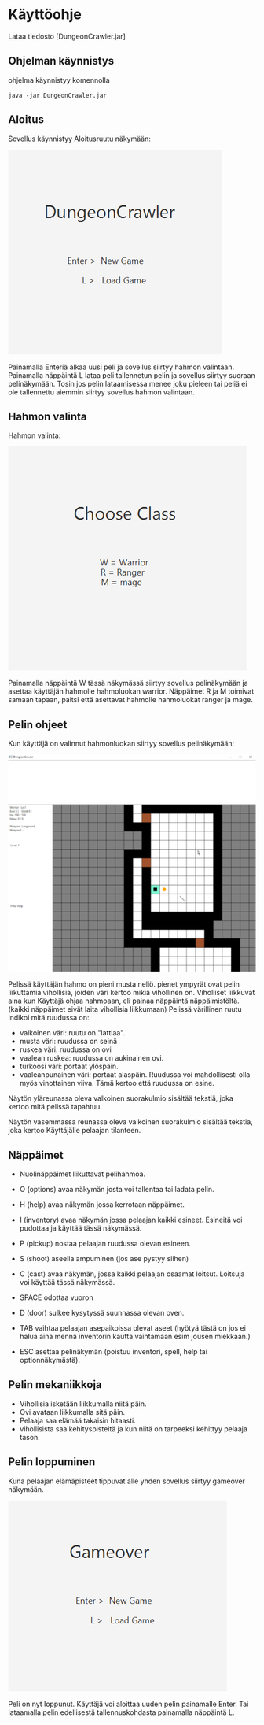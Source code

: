 # Käyttöohje

Lataa tiedosto [DungeonCrawler.jar]

## Ohjelman käynnistys
ohjelma käynnistyy komennolla
```
java -jar DungeonCrawler.jar
```

## Aloitus

Sovellus käynnistyy Aloitusruutu näkymään:

<img src="https://github.com/Antgoblin/ot-harjoitustyo/blob/master/dokumentointi/kuvat/DungeonCrawler.png"> 

Painamalla Enteriä alkaa uusi peli ja sovellus siirtyy hahmon valintaan.
Painamalla näppäintä L lataa peli tallennetun pelin ja sovellus siirtyy suoraan pelinäkymään. Tosin jos pelin lataamisessa menee
joku pieleen tai peliä ei ole tallennettu aiemmin siirtyy sovellus hahmon valintaan.

## Hahmon valinta

Hahmon valinta:

<img src="https://github.com/Antgoblin/ot-harjoitustyo/blob/master/dokumentointi/kuvat/ChooseClass.png">

Painamalla näppäintä W tässä näkymässä siirtyy sovellus pelinäkymään ja asettaa käyttäjän hahmolle hahmoluokan warrior.
Näppäimet R ja M toimivat samaan tapaan, paitsi että asettavat hahmolle hahmoluokat ranger ja mage.

## Pelin ohjeet

Kun käyttäjä on valinnut hahmonluokan siirtyy sovellus pelinäkymään:

<img src="https://github.com/Antgoblin/ot-harjoitustyo/blob/master/dokumentointi/kuvat/GameScreen.png">

Pelissä käyttäjän hahmo on pieni musta neliö.
pienet ympyrät ovat pelin liikuttamia vihollisia, joiden väri kertoo mikiä vihollinen on.
Viholliset liikkuvat aina kun Käyttäjä ohjaa hahmoaan, eli painaa näppäintä näppäimistöltä. 
(kaikki näppäimet eivät laita vihollisia liikkumaan)
Pelissä värillinen ruutu indikoi mitä ruudussa on:
- valkoinen väri: ruutu on "lattiaa".
- musta väri: ruudussa on seinä
- ruskea väri: ruudussa on ovi
- vaalean ruskea: ruudussa on aukinainen ovi.
- turkoosi väri: portaat ylöspäin.
- vaaleanpunainen väri: portaat alaspäin.
Ruudussa voi mahdollisesti olla myös vinottainen viiva. Tämä kertoo että ruudussa on esine.

Näytön yläreunassa oleva valkoinen suorakulmio sisältää tekstiä, joka kertoo mitä pelissä tapahtuu.

Näytön vasemmassa reunassa oleva valkoinen suorakulmio sisältää tekstia, joka kertoo Käyttäjälle pelaajan tilanteen.

## Näppäimet

- Nuolinäppäimet
    liikuttavat pelihahmoa.
    
- O (options)
    avaa näkymän josta voi tallentaa tai ladata pelin.

- H (help)
    avaa näkymän jossa kerrotaan näppäimet.
    
- I (inventory)
    avaa näkymän jossa pelaajan kaikki esineet. Esineitä voi pudottaa ja käyttää tässä näkymässä.
    
- P (pickup)
    nostaa pelaajan ruudussa olevan esineen.
    
- S (shoot)
    aseella ampuminen (jos ase pystyy siihen)
   
- C (cast)
    avaa näkymän, jossa kaikki pelaajan osaamat loitsut. Loitsuja voi käyttää tässä näkymässä.
    
- SPACE 
    odottaa vuoron
    
- D (door)
    sulkee kysytyssä suunnassa olevan oven.
    
- TAB
    vaihtaa pelaajan asepaikoissa olevat aseet (hyötyä tästä on jos ei halua aina mennä inventorin kautta 
    vaihtamaan esim jousen miekkaan.)
    
- ESC 
    asettaa pelinäkymän (poistuu inventori, spell, help tai optionnäkymästä).
    
## Pelin mekaniikkoja

- Vihollisia isketään liikkumalla niitä päin.
- Ovi avataan liikkumalla sitä päin.
- Pelaaja saa elämää takaisin hitaasti.
- vihollisista saa kehityspisteitä ja kun niitä on tarpeeksi kehittyy pelaaja tason.

## Pelin loppuminen

Kuna pelaajan elämäpisteet tippuvat alle yhden sovellus siirtyy gameover näkymään.

<img src="https://github.com/Antgoblin/ot-harjoitustyo/blob/master/dokumentointi/kuvat/Gameover.png">

Peli on nyt loppunut. Käyttäjä voi aloittaa uuden pelin painamalle Enter. Tai lataamalla pelin edellisestä tallennuskohdasta
painamalla näppäintä L.
